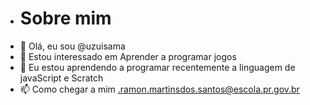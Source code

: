 - # Sobre mim
-  👋 Olá, eu sou @uzuisama
- 👀 Estou interessado em  Aprender a programar jogos 
- 🌱 Eu estou aprendendo a programar recentemente a linguagem de javaScript e Scratch
- 📫 Como chegar a mim .ramon.martinsdos.santos@escola.pr.gov.br

<!---
uzuisama/uzuisama is a ✨ special ✨ repository because its `README.md` (this file) appears on your GitHub profile.
You can click the Preview link to take a look at your changes.
--->
